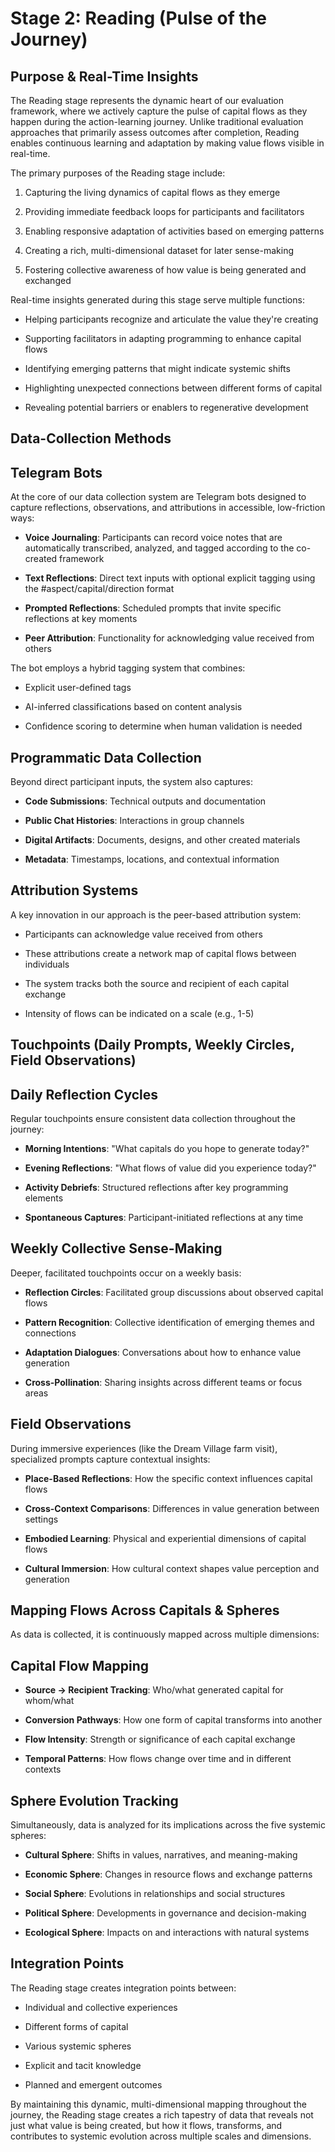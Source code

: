 # Stage 2: Reading (Pulse of the Journey)

## Purpose & Real-Time Insights

The Reading stage represents the dynamic heart of our evaluation framework, where we actively capture the pulse of capital flows as they happen during the action-learning journey. Unlike traditional evaluation approaches that primarily assess outcomes after completion, Reading enables continuous learning and adaptation by making value flows visible in real-time.

The primary purposes of the Reading stage include:

1. Capturing the living dynamics of capital flows as they emerge
    
2. Providing immediate feedback loops for participants and facilitators
    
3. Enabling responsive adaptation of activities based on emerging patterns
    
4. Creating a rich, multi-dimensional dataset for later sense-making
    
5. Fostering collective awareness of how value is being generated and exchanged
    

Real-time insights generated during this stage serve multiple functions:

- Helping participants recognize and articulate the value they're creating
    
- Supporting facilitators in adapting programming to enhance capital flows
    
- Identifying emerging patterns that might indicate systemic shifts
    
- Highlighting unexpected connections between different forms of capital
    
- Revealing potential barriers or enablers to regenerative development
    

## Data-Collection Methods

## Telegram Bots

At the core of our data collection system are Telegram bots designed to capture reflections, observations, and attributions in accessible, low-friction ways:

- **Voice Journaling**: Participants can record voice notes that are automatically transcribed, analyzed, and tagged according to the co-created framework
    
- **Text Reflections**: Direct text inputs with optional explicit tagging using the #aspect/capital/direction format
    
- **Prompted Reflections**: Scheduled prompts that invite specific reflections at key moments
    
- **Peer Attribution**: Functionality for acknowledging value received from others
    

The bot employs a hybrid tagging system that combines:

- Explicit user-defined tags
    
- AI-inferred classifications based on content analysis
    
- Confidence scoring to determine when human validation is needed
    

## Programmatic Data Collection

Beyond direct participant inputs, the system also captures:

- **Code Submissions**: Technical outputs and documentation
    
- **Public Chat Histories**: Interactions in group channels
    
- **Digital Artifacts**: Documents, designs, and other created materials
    
- **Metadata**: Timestamps, locations, and contextual information
    

## Attribution Systems

A key innovation in our approach is the peer-based attribution system:

- Participants can acknowledge value received from others
    
- These attributions create a network map of capital flows between individuals
    
- The system tracks both the source and recipient of each capital exchange
    
- Intensity of flows can be indicated on a scale (e.g., 1-5)
    

## Touchpoints (Daily Prompts, Weekly Circles, Field Observations)

## Daily Reflection Cycles

Regular touchpoints ensure consistent data collection throughout the journey:

- **Morning Intentions**: "What capitals do you hope to generate today?"
    
- **Evening Reflections**: "What flows of value did you experience today?"
    
- **Activity Debriefs**: Structured reflections after key programming elements
    
- **Spontaneous Captures**: Participant-initiated reflections at any time
    

## Weekly Collective Sense-Making

Deeper, facilitated touchpoints occur on a weekly basis:

- **Reflection Circles**: Facilitated group discussions about observed capital flows
    
- **Pattern Recognition**: Collective identification of emerging themes and connections
    
- **Adaptation Dialogues**: Conversations about how to enhance value generation
    
- **Cross-Pollination**: Sharing insights across different teams or focus areas
    

## Field Observations

During immersive experiences (like the Dream Village farm visit), specialized prompts capture contextual insights:

- **Place-Based Reflections**: How the specific context influences capital flows
    
- **Cross-Context Comparisons**: Differences in value generation between settings
    
- **Embodied Learning**: Physical and experiential dimensions of capital flows
    
- **Cultural Immersion**: How cultural context shapes value perception and generation
    

## Mapping Flows Across Capitals & Spheres

As data is collected, it is continuously mapped across multiple dimensions:

## Capital Flow Mapping

- **Source → Recipient Tracking**: Who/what generated capital for whom/what
    
- **Conversion Pathways**: How one form of capital transforms into another
    
- **Flow Intensity**: Strength or significance of each capital exchange
    
- **Temporal Patterns**: How flows change over time and in different contexts
    

## Sphere Evolution Tracking

Simultaneously, data is analyzed for its implications across the five systemic spheres:

- **Cultural Sphere**: Shifts in values, narratives, and meaning-making
    
- **Economic Sphere**: Changes in resource flows and exchange patterns
    
- **Social Sphere**: Evolutions in relationships and social structures
    
- **Political Sphere**: Developments in governance and decision-making
    
- **Ecological Sphere**: Impacts on and interactions with natural systems
    

## Integration Points

The Reading stage creates integration points between:

- Individual and collective experiences
    
- Different forms of capital
    
- Various systemic spheres
    
- Explicit and tacit knowledge
    
- Planned and emergent outcomes
    

By maintaining this dynamic, multi-dimensional mapping throughout the journey, the Reading stage creates a rich tapestry of data that reveals not just what value is being created, but how it flows, transforms, and contributes to systemic evolution across multiple scales and dimensions.
